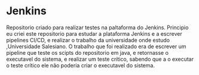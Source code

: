# Jenkins   

Repositorio criado para realizar testes na paltaforma do Jenkins.
Principio eu criei este repositorio para estudar a plataforma Jenkins e a escrever pipelines CI/CD, e realizar o trabalho da universidade onde estudo ,Universidade Salesiano. 
O trabalho que foi realizado era de escrever um pipeline que teste os scipts do repositorio em java, e retornasse o executavel do sistema, e realizar um teste crítico, sabendo que a o executar o teste crítico ele não poderia criar o executavel do sistema. 
